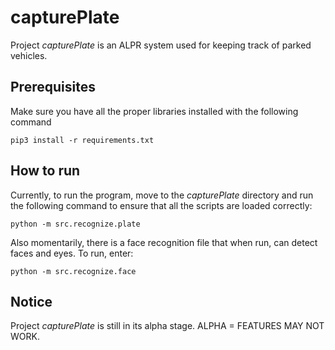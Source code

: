 # capturePlate
Project _capturePlate_ is an ALPR system used for keeping track of parked vehicles.

## Prerequisites
Make sure you have all the proper libraries installed with the following command
```
pip3 install -r requirements.txt
```

## How to run
Currently, to run the program, move to the _capturePlate_ directory and run the following command to ensure that all the scripts are loaded correctly:
```
python -m src.recognize.plate
```
Also momentarily, there is a face recognition file that when run, can detect faces and eyes. To run, enter:
```
python -m src.recognize.face
```

## Notice
Project _capturePlate_ is still in its alpha stage. ALPHA = FEATURES MAY NOT WORK.
